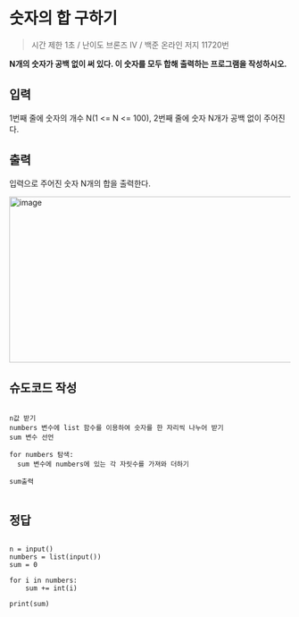 숫자의 합 구하기
=================
> 시간 제한 1초 /
> 난이도 브론즈 IV /
> 백준 온라인 저지 11720번

**N개의 숫자가 공백 없이 써 있다. 이 숫자를 모두 합해 출력하는 프로그램을 작성하시오.**

입력
---------
1번째 줄에 숫자의 개수 N(1 <= N <= 100), 2번째 줄에 숫자 N개가 공백 없이 주어진다.

출력
---------
입력으로 주어진 숫자 N개의 합을 출력한다.

<img width="599" height="297" alt="image" src="https://github.com/user-attachments/assets/1dc709e2-69f6-47a6-955f-eb665dea0c2b" />

슈도코드 작성
-----------
<pre>
<code>
n값 받기
numbers 변수에 list 함수를 이용하여 숫자를 한 자리씩 나누어 받기
sum 변수 선언

for numbers 탐색:
  sum 변수에 numbers에 있는 각 자릿수를 가져와 더하기

sum출력
</code>
</pre>

정답
------
<pre>
<code>
n = input()
numbers = list(input())
sum = 0

for i in numbers:
    sum += int(i)

print(sum)
</code>
</pre>
